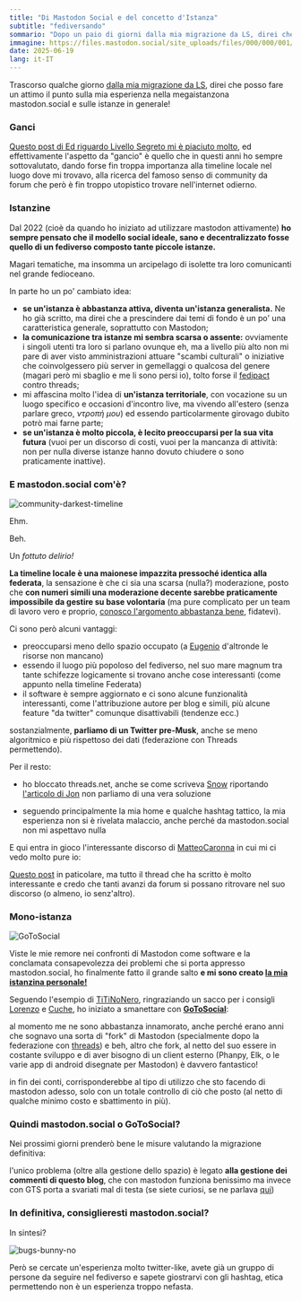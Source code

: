 ```yaml
---
title: "Di Mastodon Social e del concetto d'Istanza"
subtitle: "fediversando"
sommario: "Dopo un paio di giorni dalla mia migrazione da LS, direi che posso fare un attimo il punto sulla mia esperienza nella megaistanzona mastodon.social e sulle istanze in generale!"
immagine: https://files.mastodon.social/site_uploads/files/000/000/001/@2x/57c12f441d083cde.png
date: 2025-06-19
lang: it-IT
---
```


Trascorso qualche giorno [dalla mia migrazione da LS](/posts/ita/arrivederci-segreto), direi che posso fare un attimo il punto sulla mia esperienza nella megaistanzona mastodon.social e sulle istanze in generale!

### Ganci

[Questo post di Ed riguardo Livello Segreto mi è piaciuto molto](https://livellosegreto.it/@ed/114693388826543783), ed effettivamente l'aspetto da "gancio" è quello che in questi anni ho sempre sottovalutato, dando forse fin troppa importanza alla timeline locale nel luogo dove mi trovavo, alla ricerca del famoso senso di community da forum che però è fin troppo utopistico trovare nell'internet odierno.

### Istanzine 

Dal 2022 (cioè da quando ho iniziato ad utilizzare mastodon attivamente) **ho sempre pensato che il modello social ideale, sano e decentralizzato fosse quello di un fediverso composto tante piccole istanze.** 

Magari tematiche, ma insomma un arcipelago di isolette tra loro comunicanti nel grande fedioceano.

In parte ho un po' cambiato idea:

- **se un'istanza è abbastanza attiva, diventa un'istanza generalista.** Ne ho già scritto, ma direi che a prescindere dai temi di fondo è un po' una caratteristica generale, soprattutto con Mastodon;
- **la comunicazione tra istanze mi sembra scarsa o assente:** ovviamente i singoli utenti tra loro si parlano ovunque eh, ma a livello più alto non mi pare di aver visto amministrazioni attuare "scambi culturali" o iniziative che coinvolgessero più server in gemellaggi o qualcosa del genere (magari però mi sbaglio e me li sono persi io), tolto forse il [fedipact](https://fedipact.veganism.social/) contro threads;
- mi affascina molto l'idea di **un'istanza territoriale**, con vocazione su un luogo specifico e occasioni d'incontro live, ma vivendo all'estero (senza parlare greco, _ντροπή μου_) ed essendo particolarmente girovago dubito potrò mai farne parte;
- **se un'istanza è molto piccola, è lecito preoccuparsi per la sua vita futura** (vuoi per un discorso di costi, vuoi per la mancanza di attività: non per nulla diverse istanze hanno dovuto chiudere o sono praticamente inattive).

### E mastodon.social com'è?

![community-darkest-timeline](https://media.tenor.co/images/fcf5177d22199e1235bbbb1a4cab7fe7/raw)

Ehm.

Beh.

Un _fottuto delirio!_

**La timeline locale è una maionese impazzita pressoché identica alla federata**, la sensazione è che ci sia una scarsa (nulla?) moderazione, posto che **con numeri simili una moderazione decente sarebbe praticamente impossibile da gestire su base volontaria** (ma pure complicato per un team di lavoro vero e proprio, [conosco l'argomento abbastanza bene](https://www.andreacorinti.com/posts/ita/moderando/), fidatevi).

Ci sono però alcuni vantaggi: 

- preoccuparsi meno dello spazio occupato (a [Eugenio](https://mastodon.social/@Gargron) d'altronde le risorse non mancano)
- essendo il luogo più popoloso del fediverso, nel suo mare magnum tra tante schifezze logicamente si trovano anche cose interessanti (come appunto nella timeline Federata)
- il software è sempre aggiornato e ci sono alcune funzionalità interessanti, come l'attribuzione autore per blog e simili, più alcune feature "da twitter" comunque disattivabili (tendenze ecc.)

sostanzialmente, **parliamo di un Twitter pre-Musk**, anche se meno algoritmico e più rispettoso dei dati (federazione con Threads permettendo).

Per il resto: 

- ho bloccato threads.net, anche se come scriveva [Snow](https://snowfan.masto.host/@snow/114706371838617617) riportando [l'articolo di Jon](https://privacy.thenexus.today/how-to-block-threads-on-mastodon/) non parliamo di una vera soluzione

- seguendo principalmente la mia home e qualche hashtag tattico, la mia esperienza non si è rivelata malaccio, anche perché da mastodon.social non mi aspettavo nulla

E qui entra in gioco l'interessante discorso di [MatteoCaronna](https://livellosegreto.it/@MatteoCaronna) in cui mi ci vedo molto pure io: 

[Questo post](https://livellosegreto.it/@MatteoCaronna/114693587846376873) in paticolare, ma tutto il thread che ha scritto è molto interessante e credo che tanti avanzi da forum si possano ritrovare nel suo discorso (o almeno, io senz'altro).

### Mono-istanza 

![GoToSocial](https://gotosocial.org/assets/logo.png)

Viste le mie remore nei confronti di Mastodon come software e la conclamata consapevolezza dei problemi che si porta appresso mastodon.social, ho finalmente fatto il grande salto **e mi sono creato [la mia istanzina personale!](https://social.andreacorinti.com/@xabacadabra)**

Seguendo l'esempio di [TiTiNoNero](https://goto.77nn.it/@77nn), ringraziando un sacco per i consigli [Lorenzo](https://snac.bobadin.icu/lorenzo) e [Cuche](https://cuche.cc/users/mike), ho iniziato a smanettare con [**GoToSocial**](https://gotosocial.org/): 

al momento me ne sono abbastanza innamorato, anche perché erano anni che sognavo una sorta di "fork" di Mastodon (specialmente dopo la federazione con [threads](/posts/ita/threads-e-mastodon)) e beh, altro che fork, al netto del suo essere in costante sviluppo e di aver bisogno di un client esterno (Phanpy, Elk, o le varie app di android disegnate per Mastodon) è davvero fantastico!

in fin dei conti, corrisponderebbe al tipo di utilizzo che sto facendo di mastodon adesso, solo con un totale controllo di ciò che posto (al netto di qualche minimo costo e sbattimento in più).

### Quindi mastodon.social o GoToSocial?

Nei prossimi giorni prenderò bene le misure valutando la migrazione definitiva:

l'unico problema (oltre alla gestione dello spazio) è legato **alla gestione dei commenti di questo blog**, che con mastodon funziona benissimo ma invece con GTS porta a svariati mal di testa (se siete curiosi, se ne parlava [qui](https://social.andreacorinti.com/@xabacadabra/statuses/01JY2AT8VPVNT8EC2G9JTWMRMQ))

### In definitiva, consiglieresti mastodon.social?

In sintesi? 

![bugs-bunny-no](https://i.imgflip.com/34mvav.jpg)

Però se cercate un'esperienza molto twitter-like, avete già un gruppo di persone da seguire nel fediverso e sapete giostrarvi con gli hashtag, etica permettendo non è un esperienza troppo nefasta.